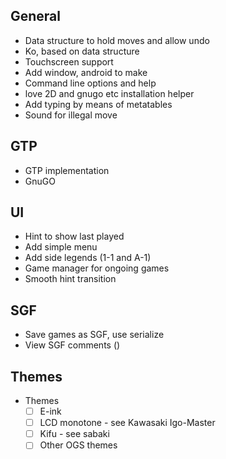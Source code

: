 ## General
- Data structure to hold moves and allow undo
- Ko, based on data structure
- Touchscreen support
- Add window, android to make
- Command line options and help
- love 2D and gnugo etc installation helper
- Add typing by means of metatables
- Sound for illegal move

## GTP
- GTP implementation
- GnuGO

## UI
- Hint to show last played
- Add simple menu
- Add side legends (1-1 and A-1)
- Game manager for ongoing games
- Smooth hint transition

## SGF
- Save games as SGF, use serialize
- View SGF comments ()

## Themes
- Themes
  - [ ] E-ink
  - [ ] LCD monotone - see Kawasaki Igo-Master
  - [ ] Kifu - see sabaki
  - [ ] Other OGS themes
